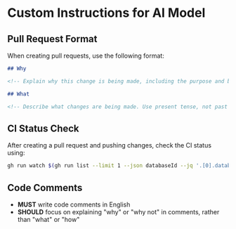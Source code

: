# Custom Instructions for AI Model

## Pull Request Format

When creating pull requests, use the following format:

```markdown
## Why

<!-- Explain why this change is being made, including the purpose and background. Use bullet points. -->

## What

<!-- Describe what changes are being made. Use present tense, not past tense. Use bullet points. -->
```

## CI Status Check

After creating a pull request and pushing changes, check the CI status using:

```bash
gh run watch $(gh run list --limit 1 --json databaseId --jq '.[0].databaseId')
```

## Code Comments

- **MUST** write code comments in English
- **SHOULD** focus on explaining "why" or "why not" in comments, rather than "what" or "how"

